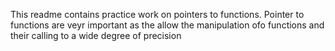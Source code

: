 This readme contains practice work on pointers to functions. Pointer to functions are veyr important as the allow the manipulation ofo functions and their calling to a wide degree of precision

